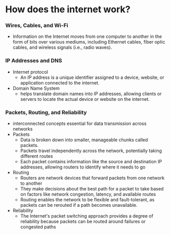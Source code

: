 # How does the internet work?

### Wires, Cables, and Wi-Fi <a href="#wires-cables-and-wi-fi" id="wires-cables-and-wi-fi"></a>

* Information on the Internet moves from one computer to another in the form of bits over various mediums, including Ethernet cables, fiber optic cables, and wireless signals (i.e., radio waves).

### IP Addresses and DNS <a href="#ip-addresses-and-dns" id="ip-addresses-and-dns"></a>

* Internet protocol&#x20;
  * An IP address is a unique identifier assigned to a device, website, or application connected to the internet.
* Domain Name System
  * helps translate domain names into IP addresses, allowing clients or servers to locate the actual device or website on the internet.

### Packets, Routing, and Reliability <a href="#packets-routing-and-reliability" id="packets-routing-and-reliability"></a>

* interconnected concepts essential for data transmission across networks
* Packets
  * Data is broken down into smaller, manageable chunks called packets.&#x20;
  * Packets travel independently across the network, potentially taking different routes
  * Each packet contains information like the source and destination IP addresses, allowing routers to identify where it needs to go
* Routing
  * Routers are network devices that forward packets from one network to another
  * They make decisions about the best path for a packet to take based on factors like network congestion, latency, and available routes
  * Routing enables the network to be flexible and fault-tolerant, as packets can be rerouted if a path becomes unavailable.&#x20;
* Reliability
  * The Internet's packet switching approach provides a degree of reliability because packets can be routed around failures or congested paths
